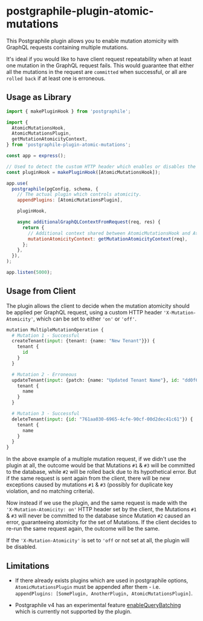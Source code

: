 # postgraphile-plugin-atomic-mutations

This Postgraphile plugin allows you to enable mutation atomicity with GraphQL
requests containing multiple mutations.

It's ideal if you would like to have client request repeatability when at least
one mutation in the GraphQL request fails. This would guarantee that either all
the mutations in the request are `committed` when successful, or all are
`rolled back` if at least one is erroneous.

## Usage as Library

```js
import { makePluginHook } from 'postgraphile';

import {
  AtomicMutationsHook,
  AtomicMutationsPlugin,
  getMutationAtomicityContext,
} from 'postgraphile-plugin-atomic-mutations';

const app = express();

// Used to detect the custom HTTP header which enables or disables the plugin dynamically.
const pluginHook = makePluginHook([AtomicMutationsHook]);

app.use(
  postgraphile(pgConfig, schema, {
    // The actual plugin which controls atomicity.
    appendPlugins: [AtomicMutationsPlugin],

    pluginHook,

    async additionalGraphQLContextFromRequest(req, res) {
      return {
        // Additional context shared between AtomicMutationsHook and AtomicMutationsPlugin
        mutationAtomicityContext: getMutationAtomicityContext(req),
      };
    },
  }),
);

app.listen(5000);
```

## Usage from Client

The plugin allows the client to decide when the mutation atomicity should be
applied per GraphQL request, using a custom HTTP header
`'X-Mutation-Atomicity'`, which can be set to either `'on'` or `'off'`.

```py
mutation MultipleMutationOperation {
  # Mutation 1 - Successful
  createTenant(input: {tenant: {name: "New Tenant"}}) {
    tenant {
      id
    }
  }

  # Mutation 2 - Erroneous
  updateTenant(input: {patch: {name: "Updated Tenant Name"}, id: "dd0f6631-3905-4cc0-bc75-6c7b1dcafa89"}) {
    tenant {
      name
    }
  }

  # Mutation 3 - Successful
  deleteTenant(input: {id: "761aa030-6965-4cfe-90cf-00d2dec41c61"}) {
    tenant {
      name
    }
  }
}
```

In the above example of a multiple mutation request, if we didn't use the plugin
at all, the outcome would be that Mutations `#1` & `#3` will be committed to the
database, while `#2` will be rolled back due to its hypothetical error. But if
the same request is sent again from the client, there will be new exceptions
caused by mutations `#1` & `#3` (possibly for duplicate key violation, and no
matching criteria).

Now instead if we use the plugin, and the same request is made with the
`'X-Mutation-Atomicity: on'` HTTP header set by the client, the Mutations `#1` &
`#3` will never be committed to the database since Mutation `#2` caused an
error, guaranteeing atomicity for the set of Mutations. If the client decides to
re-run the same request again, the outcome will be the same.

If the `'X-Mutation-Atomicity'` is set to `'off` or not set at all, the plugin
will be disabled.

## Limitations

- If there already exists plugins which are used in postgraphile options,
  `AtomicMutationsPlugin` must be appended after them - i.e.
  `appendPlugins: [SomePlugin, AnotherPlugin, AtomicMutationsPlugin]`.

- Postgraphile v4 has an experimental feature
  [enableQueryBatching](https://www.graphile.org/postgraphile/v4-new-features/#graphql-query-batching)
  which is currently not supported by the plugin.
